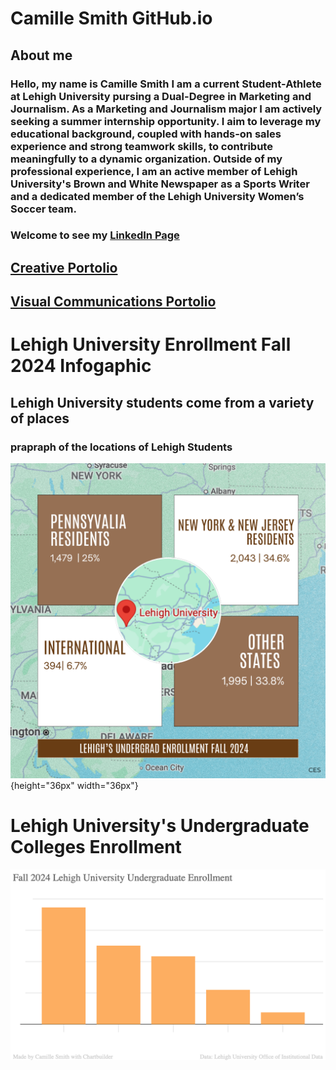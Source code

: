# Camille Smith GitHub.io
## About me 
### Hello, my name is Camille Smith I am a current Student-Athlete at Lehigh University pursing a Dual-Degree in Marketing and Journalism. As a Marketing and Journalism major I am actively seeking a summer internship opportunity. I aim to leverage my educational background, coupled with hands-on sales experience and strong teamwork skills, to contribute meaningfully to a dynamic organization. Outside of my professional experience, I am an active member of Lehigh University's Brown and White Newspaper as a Sports Writer and a dedicated member of the Lehigh University Women’s Soccer team.

### Welcome to see my [LinkedIn Page](https://www.linkedin.com/in/camille-smith-94259b24b/)

## [Creative Portolio](https://camillesmithportfolio.my.canva.site)
## [Visual Communications Portolio](https://csmithvisualcommunications.my.canva.site)

# Lehigh University Enrollment Fall 2024 Infogaphic 
## Lehigh University students come from a variety of places
### prapraph of the locations of Lehigh Students 
![Lehigh University Enrollment Fall 2024](https://github.com/cesmith9/cesmith9.github.io/blob/main/Lehigh%20Undergrad%20Enrollment%20Fall%20'24.png?raw=true){height="36px" width="36px"}

# Lehigh University's Undergraduate Colleges Enrollment 
![ my image](https://github.com/cesmith9/cesmith9.github.io/blob/main/Fall2024LU_UndergraduateEnrollment.png?raw=true)
